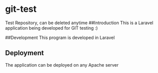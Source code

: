 # git-test
Test Repository, can be deleted anytime
##Introduction
This is a Laravel application being developed for GIT testing :)

##Development
This program is developed in   Laravel


##  Deployment

The application can be deployed on any Apache server